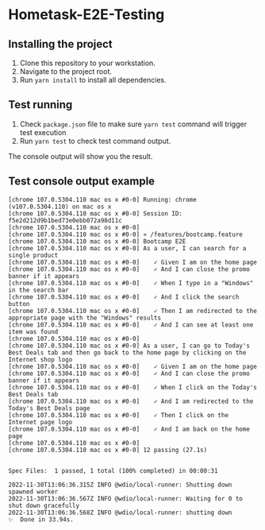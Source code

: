 # Hometask-E2E-Testing

## Installing the project

1. Clone this repository to your workstation.
2. Navigate to the project root.
3. Run ```yarn install``` to install all dependencies.
## Test running
1. Check ```package.json``` file to make sure ```yarn test``` command will trigger test execution
2. Run ```yarn test``` to check test command output.

The console output will show you the result.

## Test console output example

```
[chrome 107.0.5304.110 mac os x #0-0] Running: chrome (v107.0.5304.110) on mac os x
[chrome 107.0.5304.110 mac os x #0-0] Session ID: f5e2d212d9b1bed73e0ebb072a98d11c
[chrome 107.0.5304.110 mac os x #0-0]
[chrome 107.0.5304.110 mac os x #0-0] » /features/bootcamp.feature
[chrome 107.0.5304.110 mac os x #0-0] Bootcamp E2E
[chrome 107.0.5304.110 mac os x #0-0] As a user, I can search for a single product
[chrome 107.0.5304.110 mac os x #0-0]    ✓ Given I am on the home page
[chrome 107.0.5304.110 mac os x #0-0]    ✓ And I can close the promo banner if it appears
[chrome 107.0.5304.110 mac os x #0-0]    ✓ When I type in a "Windows" in the search bar
[chrome 107.0.5304.110 mac os x #0-0]    ✓ And I click the search button
[chrome 107.0.5304.110 mac os x #0-0]    ✓ Then I am redirected to the appropriate page with the "Windows" results
[chrome 107.0.5304.110 mac os x #0-0]    ✓ And I can see at least one item was found
[chrome 107.0.5304.110 mac os x #0-0]
[chrome 107.0.5304.110 mac os x #0-0] As a user, I can go to Today's Best Deals tab and then go back to the home page by clicking on the Internet shop logo
[chrome 107.0.5304.110 mac os x #0-0]    ✓ Given I am on the home page
[chrome 107.0.5304.110 mac os x #0-0]    ✓ And I can close the promo banner if it appears
[chrome 107.0.5304.110 mac os x #0-0]    ✓ When I click on the Today's Best Deals tab
[chrome 107.0.5304.110 mac os x #0-0]    ✓ And I am redirected to the Today's Best Deals page
[chrome 107.0.5304.110 mac os x #0-0]    ✓ Then I click on the Internet page logo
[chrome 107.0.5304.110 mac os x #0-0]    ✓ And I am back on the home page
[chrome 107.0.5304.110 mac os x #0-0]
[chrome 107.0.5304.110 mac os x #0-0] 12 passing (27.1s)


Spec Files:	 1 passed, 1 total (100% completed) in 00:00:31 

2022-11-30T13:06:36.315Z INFO @wdio/local-runner: Shutting down spawned worker
2022-11-30T13:06:36.567Z INFO @wdio/local-runner: Waiting for 0 to shut down gracefully
2022-11-30T13:06:36.568Z INFO @wdio/local-runner: shutting down
✨  Done in 33.94s.
```
